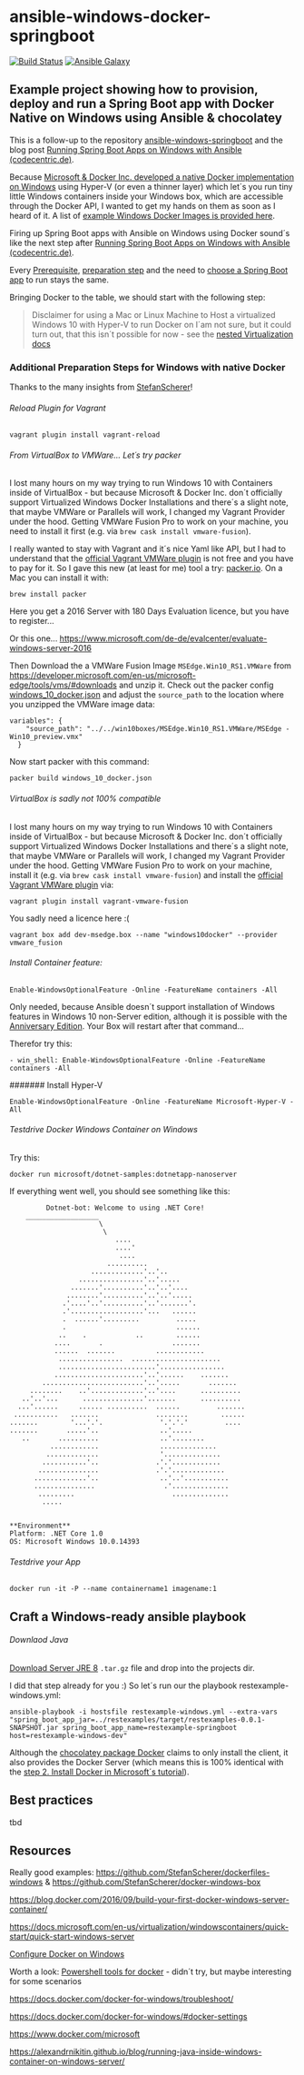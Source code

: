ansible-windows-docker-springboot
======================================================================================
[![Build Status](https://travis-ci.org/jonashackt/ansible-windows-docker-springboot.svg?branch=master)](https://travis-ci.org/jonashackt/ansible-windows-docker-springboot)
[![Ansible Galaxy](https://img.shields.io/badge/galaxy-jonashackt-660198.svg)](https://galaxy.ansible.com/jonashackt)

## Example project showing how to provision, deploy and run a Spring Boot app with Docker Native on Windows using Ansible &amp; chocolatey

This is a follow-up to the repository [ansible-windows-springboot](https://github.com/jonashackt/ansible-windows-springboot) and the blog post [Running Spring Boot Apps on Windows with Ansible (codecentric.de)](https://blog.codecentric.de/en/2017/01/ansible-windows-spring-boot/).

Because [Microsoft &amp; Docker Inc. developed a native Docker implementation on Windows](https://blog.docker.com/2016/09/dockerforws2016/) using Hyper-V (or even a thinner layer) which let´s you run tiny little Windows containers inside your Windows box, which are accessible through the Docker API, I wanted to get my hands on them as soon as I heard of it. A list of [example Windows Docker Images is provided here](https://hub.docker.com/r/microsoft/).

Firing up Spring Boot apps with Ansible on Windows using Docker sound´s like the next step after [Running Spring Boot Apps on Windows with Ansible (codecentric.de)](https://blog.codecentric.de/en/2017/01/ansible-windows-spring-boot/).

Every [Prerequisite](https://github.com/jonashackt/ansible-windows-springboot#prerequisites), [preparation step](https://github.com/jonashackt/ansible-windows-springboot#prepare-the-windows-box-for-ansible-communication) and the need to [choose a Spring Boot app](https://github.com/jonashackt/ansible-windows-springboot#choose-an-spring-boot-app-to-deploy) to run stays the same.

Bringing Docker to the table, we should start with the following step:

> Disclaimer for using a Mac or Linux Machine to Host a virtualized Windows 10 with Hyper-V to run Docker on
I´am not sure, but it could turn out, that this isn´t possible for now - see the [nested Virtualization docs](https://docs.microsoft.com/en-us/virtualization/hyper-v-on-windows/user-guide/nested-virtualization)



### Additional Preparation Steps for Windows with native Docker

Thanks to the many insights from [StefanScherer](https://github.com/StefanScherer)!

###### Reload Plugin for Vagrant
```
vagrant plugin install vagrant-reload
```


###### From VirtualBox to VMWare... Let´s try packer

I lost many hours on my way trying to run Windows 10 with Containers inside of VirtualBox - but because Microsoft & Docker Inc. don´t officially support Virtualized Windows Docker Installations and there´s a slight note, that maybe VMWare or Parallels will work, I changed my Vagrant Provider under the hood. Getting VMWare Fusion Pro to work on your machine, you need to install it first (e.g. via `brew cask install vmware-fusion`).

I really wanted to stay with Vagrant and it´s nice Yaml like API, but I had to understand that the [official Vagrant VMWare plugin](https://www.vagrantup.com/docs/vmware/installation.html) is not free and you have to pay for it. So I gave this new (at least for me) tool a try: [packer.io](https://packer.io/). On a Mac you can install it with:

`brew install packer` 


Here you get a 2016 Server with 180 Days Evaluation licence, but you have to register...

Or this one... https://www.microsoft.com/de-de/evalcenter/evaluate-windows-server-2016


Then Download the a VMWare Fusion Image `MSEdge.Win10_RS1.VMWare` from https://developer.microsoft.com/en-us/microsoft-edge/tools/vms/#downloads and unzip it. Check out the packer config [windows_10_docker.json](https://github.com/jonashackt/ansible-windows-docker-springboot/blob/master/packer/windows_10_docker.json) and adjust the `source_path` to the location where you unzipped the VMWare image data:

```
variables": {
    "source_path": "../../win10boxes/MSEdge.Win10_RS1.VMWare/MSEdge - Win10_preview.vmx"
  }
```

Now start packer with this command:

```
packer build windows_10_docker.json
```




###### VirtualBox is sadly not 100% compatible

I lost many hours on my way trying to run Windows 10 with Containers inside of VirtualBox - but because Microsoft & Docker Inc. don´t officially support Virtualized Windows Docker Installations and there´s a slight note, that maybe VMWare or Parallels will work, I changed my Vagrant Provider under the hood. Getting VMWare Fusion Pro to work on your machine, install it (e.g. via `brew cask install vmware-fusion`) and install the [official Vagrant VMWare plugin](https://www.vagrantup.com/docs/vmware/installation.html) via:

```
vagrant plugin install vagrant-vmware-fusion
```

You sadly need a licence here :( 

```
vagrant box add dev-msedge.box --name "windows10docker" --provider vmware_fusion
```


###### Install Container feature:

```
Enable-WindowsOptionalFeature -Online -FeatureName containers -All
```

Only needed, because Ansible doesn´t support installation of Windows features in Windows 10 non-Server edition, although it is possible with the [Anniversary Edition](https://docs.microsoft.com/en-us/virtualization/windowscontainers/quick-start/quick-start-windows-10). Your Box will restart after that command...

Therefor try this:

```
- win_shell: Enable-WindowsOptionalFeature -Online -FeatureName containers -All
```

####### Install Hyper-V

```
Enable-WindowsOptionalFeature -Online -FeatureName Microsoft-Hyper-V -All
```



###### Testdrive Docker Windows Container on Windows

Try this:

```
docker run microsoft/dotnet-samples:dotnetapp-nanoserver
```

If everything went well, you should see something like this:

```
         Dotnet-bot: Welcome to using .NET Core!
    __________________
                      \
                       \
                          ....
                          ....'
                           ....
                        ..........
                    .............'..'..
                 ................'..'.....
               .......'..........'..'..'....
              ........'..........'..'..'.....
             .'....'..'..........'..'.......'.
             .'..................'...   ......
             .  ......'.........         .....
             .                           ......
            ..    .            ..        ......
           ....       .                 .......
           ......  .......          ............
            ................  ......................
            ........................'................
           ......................'..'......    .......
        .........................'..'.....       .......
     ........    ..'.............'..'....      ..........
   ..'..'...      ...............'.......      ..........
  ...'......     ...... ..........  ......         .......
 ...........   .......              ........        ......
.......        '...'.'.              '.'.'.'         ....
.......       .....'..               ..'.....
   ..       ..........               ..'........
          ............               ..............
         .............               '..............
        ...........'..              .'.'............
       ...............              .'.'.............
      .............'..               ..'..'...........
      ...............                 .'..............
       .........                        ..............
        .....


**Environment**
Platform: .NET Core 1.0
OS: Microsoft Windows 10.0.14393
```

###### Testdrive your App

```
docker run -it -P --name containername1 imagename:1
```


## Craft a Windows-ready ansible playbook

###### Downlaod Java

[Download Server JRE 8](http://www.oracle.com/technetwork/java/javase/downloads/server-jre8-downloads-2133154.html) `.tar.gz` file and drop into the projects dir.



I did that step already for you :) So let´s run our the playbook restexample-windows.yml:

```
ansible-playbook -i hostsfile restexample-windows.yml --extra-vars "spring_boot_app_jar=../restexamples/target/restexamples-0.0.1-SNAPSHOT.jar spring_boot_app_name=restexample-springboot host=restexample-windows-dev"
```

Although the [chocolatey package Docker](https://chocolatey.org/packages/docker) claims to only install the client, it also provides the Docker Server (which means this is 100% identical with the [step 2. Install Docker in Microsoft´s tutorial](https://docs.microsoft.com/en-us/virtualization/windowscontainers/quick-start/quick-start-windows-10)).


#####



## Best practices

tbd


## Resources

Really good examples: https://github.com/StefanScherer/dockerfiles-windows & https://github.com/StefanScherer/docker-windows-box

https://blog.docker.com/2016/09/build-your-first-docker-windows-server-container/

https://docs.microsoft.com/en-us/virtualization/windowscontainers/quick-start/quick-start-windows-server

[Configure Docker on Windows](https://docs.microsoft.com/en-us/virtualization/windowscontainers/manage-docker/configure-docker-daemon)

Worth a look: [Powershell tools for docker](https://github.com/artisticcheese/artisticcheesecontainer/wiki) - didn´t try, but maybe interesting for some scenarios



https://docs.docker.com/docker-for-windows/troubleshoot/

https://docs.docker.com/docker-for-windows/#docker-settings

https://www.docker.com/microsoft


https://alexandrnikitin.github.io/blog/running-java-inside-windows-container-on-windows-server/


